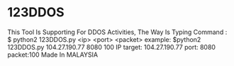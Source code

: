 #                123DDOS
This Tool Is Supporting For DDOS Activities, The Way Is Typing Command :  $ python2 123DDOS.py &lt;ip> &lt;port> &lt;packet>   example:  $python2 123DDOS.py 104.27.190.77 8080 100  IP target: 104.27.190.77 port: 8080 packet:100  Made In MALAYSIA
